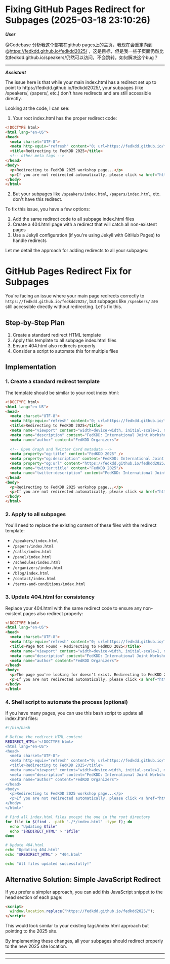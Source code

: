<!-- Generated by SpecStory -->

# Fixing GitHub Pages Redirect for Subpages (2025-03-18 23:10:26)

_**User**_

@Codebase 分析我这个部署在github pages上的主页，我现在会重定向到@https://fedkdd.github.io/fedkdd2025/ ，这是目标，但是我一些子页面仍然比如fedkdd.github.io/speakers/仍然可以访问，不会跳转，如何解决这个bug？

---

_**Assistant**_

<think>
The issue here is that while your main index.html has a redirect set up to point to https://fedkdd.github.io/fedkdd2025/, your subpages (like /speakers/, /papers/, etc.) don't have redirects and are still accessible directly. 

Looking at the code, I can see:

1. Your root index.html has the proper redirect code:
```html
<!DOCTYPE html>
<html lang="en-US">
<head>
  <meta charset="UTF-8">
  <meta http-equiv="refresh" content="0; url=https://fedkdd.github.io/fedkdd2025/">
  <title>Redirecting to FedKDD 2025</title> 
  <!-- other meta tags -->
</head>
<body>
  <p>Redirecting to FedKDD 2025 workshop page...</p>
  <p>If you are not redirected automatically, please click <a href="https://fedkdd.github.io/fedkdd2025/">here</a>.</p>
</body>
</html>
```

2. But your subpages like `/speakers/index.html`, `/papers/index.html`, etc. don't have this redirect.

To fix this issue, you have a few options:

1. Add the same redirect code to all subpage index.html files
2. Create a 404.html page with a redirect that will catch all non-existent pages
3. Use a Jekyll configuration (if you're using Jekyll with GitHub Pages) to handle redirects

Let me detail the approach for adding redirects to all your subpages:
</think>

# GitHub Pages Redirect Fix for Subpages

You're facing an issue where your main page redirects correctly to `https://fedkdd.github.io/fedkdd2025/`, but subpages like `/speakers/` are still accessible directly without redirecting. Let's fix this.

## Step-by-Step Plan

1. Create a standard redirect HTML template
2. Apply this template to all subpage index.html files
3. Ensure 404.html also redirects properly
4. Consider a script to automate this for multiple files

## Implementation

### 1. Create a standard redirect template

The template should be similar to your root index.html:

```html
<!DOCTYPE html>
<html lang="en-US">
<head>
  <meta charset="UTF-8">
  <meta http-equiv="refresh" content="0; url=https://fedkdd.github.io/fedkdd2025/">
  <title>Redirecting to FedKDD 2025</title>
  <meta name="viewport" content="width=device-width, initial-scale=1, maximum-scale=5">
  <meta name="description" content="FedKDD: International Joint Workshop on Federated Learning for Data Mining and Graph Analytics (FedKDD 2025)">
  <meta name="author" content="FedKDD Organizers">
  
  <!-- Open Graph and Twitter Card metadata -->
  <meta property="og:title" content="FedKDD 2025" />
  <meta property="og:description" content="FedKDD: International Joint Workshop on Federated Learning for Data Mining and Graph Analytics (FedKDD 2025)" />
  <meta property="og:url" content="https://fedkdd.github.io/fedkdd2025/" />
  <meta name="twitter:title" content="FedKDD 2025"/>
  <meta name="twitter:description" content="FedKDD: International Joint Workshop on Federated Learning for Data Mining and Graph Analytics (FedKDD 2025)"/>
</head>
<body>
  <p>Redirecting to FedKDD 2025 workshop page...</p>
  <p>If you are not redirected automatically, please click <a href="https://fedkdd.github.io/fedkdd2025/">here</a>.</p>
</body>
</html>
```

### 2. Apply to all subpages

You'll need to replace the existing content of these files with the redirect template:
- `/speakers/index.html`
- `/papers/index.html`
- `/calls/index.html`
- `/panel/index.html`
- `/schedules/index.html`
- `/organizers/index.html`
- `/blog/index.html`
- `/contact/index.html`
- `/terms-and-conditions/index.html`

### 3. Update 404.html for consistency

Replace your 404.html with the same redirect code to ensure any non-existent pages also redirect properly:

```html
<!DOCTYPE html>
<html lang="en-US">
<head>
  <meta charset="UTF-8">
  <meta http-equiv="refresh" content="0; url=https://fedkdd.github.io/fedkdd2025/">
  <title>Page Not Found - Redirecting to FedKDD 2025</title>
  <meta name="viewport" content="width=device-width, initial-scale=1, maximum-scale=5">
  <meta name="description" content="FedKDD: International Joint Workshop on Federated Learning for Data Mining and Graph Analytics (FedKDD 2025)">
  <meta name="author" content="FedKDD Organizers">
</head>
<body>
  <p>The page you're looking for doesn't exist. Redirecting to FedKDD 2025 workshop page...</p>
  <p>If you are not redirected automatically, please click <a href="https://fedkdd.github.io/fedkdd2025/">here</a>.</p>
</body>
</html>
```

### 4. Shell script to automate the process (optional)

If you have many pages, you can use this bash script to update all index.html files:

```bash
#!/bin/bash

# Define the redirect HTML content
REDIRECT_HTML='<!DOCTYPE html>
<html lang="en-US">
<head>
  <meta charset="UTF-8">
  <meta http-equiv="refresh" content="0; url=https://fedkdd.github.io/fedkdd2025/">
  <title>Redirecting to FedKDD 2025</title>
  <meta name="viewport" content="width=device-width, initial-scale=1, maximum-scale=5">
  <meta name="description" content="FedKDD: International Joint Workshop on Federated Learning for Data Mining and Graph Analytics (FedKDD 2025)">
  <meta name="author" content="FedKDD Organizers">
</head>
<body>
  <p>Redirecting to FedKDD 2025 workshop page...</p>
  <p>If you are not redirected automatically, please click <a href="https://fedkdd.github.io/fedkdd2025/">here</a>.</p>
</body>
</html>'

# Find all index.html files except the one in the root directory
for file in $(find . -path "./*/index.html" -type f); do
  echo "Updating $file"
  echo "$REDIRECT_HTML" > "$file"
done

# Update 404.html
echo "Updating 404.html"
echo "$REDIRECT_HTML" > "404.html"

echo "All files updated successfully!"
```

## Alternative Solution: Simple JavaScript Redirect

If you prefer a simpler approach, you can add this JavaScript snippet to the head section of each page:

```html
<script>
  window.location.replace("https://fedkdd.github.io/fedkdd2025/");
</script>
```

This would look similar to your existing tags/index.html approach but pointing to the 2025 site.

By implementing these changes, all your subpages should redirect properly to the new 2025 site location.

---



---

